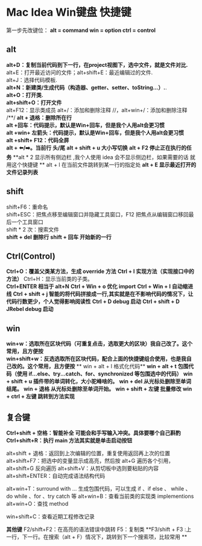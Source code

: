 # Mac Idea Win键盘 快捷键
第一步先改键位：
  **alt = command
  win = option
  ctrl = control**	
## alt
**alt+D：复制当前代码到下一行，在project视图下，选中文件，就是文件对比.**
alt+E：打开最近访问的文件；alt+shift+E：最近编辑过的文件.  
alt+J：选择代码模板.  
**alt+N：新建类/生成代码（构造器、getter、setter、toString...）.**.     
**alt+O：打开类.**   
**alt+shift+O：打开文件**     
alt+F12：显示类成员
alt+/：添加和删除注释 //，alt+win+/：添加和删除注释 /\**/
**alt + 退格：删除所在行**     
**alt +回车：代码提示，默认是Win+回车，但是我个人用alt会更习惯**     
**alt +win+ 左箭头：代码提示，默认是Win+回车，但是我个人用alt会更习惯**     
**alt +shift+ F12：代码全屏**     
**alt + ⬅️/➡️。当前行 头/尾**
**alt + shift + u 大小写切换**
**alt + F2 停止正在执行的任务**
**alt * 2 显示所有侧边栏 ,我个人使用 idea  会不显示侧边栏，如果需要的话 就用这个快捷键  **
alt + l 在当前文件跳转到某一行的指定处
**alt + E  显示最近打开的文件记录列表**

   

## shift
shift+F6：重命名   
shift+ESC：把焦点移至编辑窗口并隐藏工具窗口，F12 把焦点从编辑窗口移回最后一个工具窗口   
shift * 2 次：搜索文件   
**shift + del 删除行**
**shift + 回车 开始新的一行**
## Ctrl(Control)
**Ctrl+O：覆盖父类某方法，生成 override 方法**
**Ctrl + I  实现方法（实现接口中的方法）**
Ctrl+H：显示当前类的子类。   
**Ctrl+ENTER 相当于 alt+N**
**Ctrl + Win + o 优化 import**
**Ctrl + Win + I 自动缩进线**
**Ctrl + shift + j 智能的将代码拼接成一行,其实就是在不影响代码的情况下，让代码行数更少，个人觉得影响阅读性**
**Ctrl + D debug 启动**
**Ctrl + shift + D JRebel debug 启动** 

 


## win
**win+w：选取所在区块代码（可重复点击，选取更大的区块）我自己改了。这个常用，且方便按**   
**win+shift+w：反选选取所在区块代码，配合上面的快捷键组合使用，也是我自己改的。这个常用，且方便按** 
** win + alt + l 格式化代码**
**win + alt + t  包围代码（使用 if...else、try...catch、for、synchronized 等包围选中的代码）**
**win + shift + u 插件带的单词转化，大小驼峰啥的。**
**win + del 从光标处删除至单词结尾。**
**win + 退格 从光标处删除至单词开始。**
**win + shift + 左键 批量修改**
**win + ctrl + 左键 跳转到方法实现**


## 复合键
**Ctrl+shift + 空格：智能补全 可能会和手写输入冲突。具体要哪个自己斟酌**   
**Ctrl+shift+R：执行 main 方法其实就是单击启动按钮**   

alt+shift + 退格：返回到上次编辑的位置，重复使用返回再上次的位置
alt+shift+F7：把选中的变量显示成高亮，然后按 alt+G 遍历各个引用，alt+shift+G 反向遍历
alt+shift+V：从剪切板中选则要粘贴的内容
alt+shift+ENTER：自动完成语法结构代码

alt+win+T：surround with ... 生成包围代码，可以生成 if 、if else 、 while 、 do while 、for 、try catch 等
alt+win+B：查看当前类的实现类 implementions
alt+win+O：查找 method

win+shift+C：查看近期工程修改记录

**其他键**
F2/shift+F2：在高亮的语法错误中跳转
F5：复制类
**F3/shift + F3 :上一行，下一行。在搜索（alt + F）情况下，跳转到下一个搜索项，比较常用
**